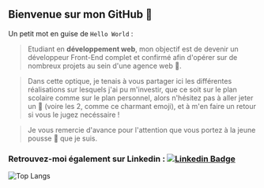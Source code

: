 <!--
**Louis-Cauvet/Louis-Cauvet** is a ✨ _special_ ✨ repository because its `README.md` (this file) appears on your GitHub profile.
-->

## Bienvenue sur mon GitHub :wave:

Un petit mot en guise de `Hello World` :

> Etudiant en **développement web**, mon objectif est de devenir un développeur Front-End complet et confirmé afin d'opérer sur de nombreux projets au sein d'une agence web :dizzy:.

> Dans cette optique, je tenais à vous partager ici les différentes réalisations sur lesquels j'ai pu m'investir, que ce soit sur le plan scolaire comme sur le plan personnel, alors n'hésitez pas à aller jeter un :eyes: (voire les 2, comme ce charmant emoji), et à m'en faire un retour si vous le jugez necéssaire ! 

> Je vous remercie d'avance pour l'attention que vous portez à la jeune pousse :seedling: que je suis.



### Retrouvez-moi également sur Linkedin :    [![Linkedin Badge](https://img.shields.io/badge/LinkedIn-0077B5?style=for-the-badge&logo=linkedin&logoColor=white)](https://www.linkedin.com/in/louis-cauvet/)

![Top Langs](https://github-readme-stats.vercel.app/api/top-langs?username=Louis-Cauvet&layout=compact&langs_count=8&size_weight=0.5&count_weight=0.5)
 
